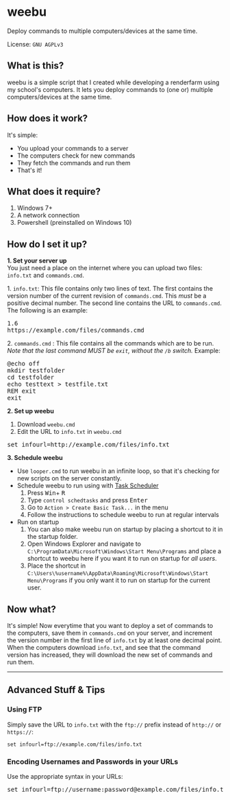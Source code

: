 # weebu

Deploy commands to multiple computers/devices at the same time.

License: `GNU AGPLv3`


<h2>What is this?</h2>
<p>weebu is a simple script that I created while developing a renderfarm using my school's computers. It lets you deploy commands to (one or) multiple computers/devices at the same time.</p>
<h2>How does it work?</h2>
<p>It's simple:</p>
<ul>
<li>You upload your commands to a server</li>
<li>The computers check for new commands</li>
<li>They fetch the commands and run them</li>
<li>That's it!</li>
</ul>
<p></p>
<h2>What does it require?</h2>
<ol>
<li>Windows 7+</li>
<li>A network connection</li>
<li>Powershell (preinstalled on Windows 10)
</li>
</ol>
<h2>How do I set it up?</h2>
<p>
<strong>1. Set your server up</strong>
<br> You just need a place on the internet where you can upload two files: 
<code>info.txt</code> and 
<code>commands.cmd</code>.
</p>


<p>
1. <code>info.txt</code>: This file contains only two lines of text. The first contains the version number of the current revision of 
<code>commands.cmd</code>. This 
<em>must</em> be a positive decimal number. The second line contains the URL to 
<code>commands.cmd</code>. The following is an example:</p>

<pre>1.6  
https://example.com/files/commands.cmd
</pre>
<p>2. <code>commands.cmd</code> : This file contains all the commands which are to be run. <em>Note that the last command MUST be 
<code>exit</code>, without the 
<code>/b</code> switch.
</em> Example:</p>
<pre>@echo off
mkdir testfolder
cd testfolder
echo testtext > testfile.txt
REM exit
exit
</pre>
<p>
<strong>2. Set up weebu</strong>
</p>
<ol>
  <li>Download <code>weebu.cmd</code></li>
<li>Edit the URL to 
<code>info.txt</code> in 
<code>weebu.cmd</code>

</li>
</ol>
<pre>set infourl=http://example.com/files/info.txt
</pre>
<p>
<strong>3. Schedule weebu</strong>
</p>
<ul>
  <li>Use <code>looper.cmd</code> to run weebu in an infinite loop, so that it's checking for new scripts on the server constantly.</li> 
<li>Schedule weebu to run using with 
<a href="https://msdn.microsoft.com/en-us/library/windows/desktop/aa383614(v=vs.85).aspx">Task Scheduler</a>
<ol>
<li>Press 
<kbd>Win</kbd>+
<kbd>R</kbd>
</li>
<li>Type 
<code>control schedtasks</code> and press 
<kbd>Enter</kbd>
</li>
<li>Go to 
<code>Action &gt; Create Basic Task...</code> in the menu
</li>
<li>Follow the instructions to schedule weebu to run at regular intervals</li>
</ol>
</li>
<li>Run on startup
<ol>
<li>You can also make weebu run on startup by placing a shortcut to it in the startup folder.</li>
<li>Open Windows Explorer and navigate to 
<code>C:\ProgramData\Microsoft\Windows\Start Menu\Programs</code> and place a shortcut to weebu here if you want it to run on startup for 
<em>all users</em>.
</li>
<li>Place the shortcut in 
<code>C:\Users\%username%\AppData\Roaming\Microsoft\Windows\Start Menu\Programs</code> if you only want it to run on startup for the current user.
</li>
</ol>
</li>
</ul>
<h2>Now what?</h2>
<p>It's simple! Now everytime that you want to deploy a set of commands to the computers, save them in 
<code>commands.cmd</code> on your server, and increment the version number in the first line of 
<code>info.txt</code> by at least one decimal point.
<br> When the computers download 
<code>info.txt</code>, and see that the command version has increased, they will download the new set of commands and run them.
</p>
<hr>
<p></p>
<h2>Advanced Stuff &amp; Tips</h2>
<h3>Using FTP</h3>
<p>Simply save the URL to 
<code>info.txt</code> with the 
<code>ftp://</code> prefix instead of 
<code>http://</code> or 
<code>https://</code>:
</p>
<pre><code>set infourl=ftp://example.com/files/info.txt</code></pre>
<h3>Encoding Usernames and Passwords in your URLs</h3>
<p>Use the appropriate syntax in your URLs:</p>
<pre>set infourl=ftp://username:password@example.com/files/info.txt
</pre>
